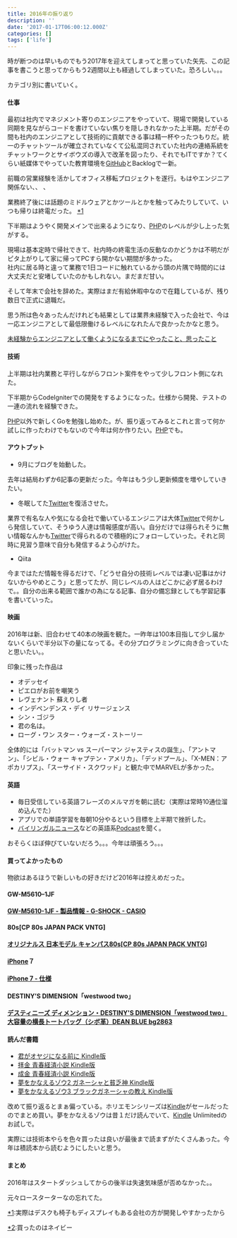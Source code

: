 ```yaml
---
title: 2016年の振り返り
description: ''
date: '2017-01-17T06:00:12.000Z'
categories: []
tags: ['life']
---
```


時が断つのは早いものでもう2017年を迎えてしまってと思っていた矢先、この記事を書こうと思ってからもう2週間以上も経過してしまっていた。恐ろしい。。。

カテゴリ別に書いていく。

#### 仕事

最初は社内でマネジメント寄りのエンジニアをやっていて、現場で開発している同期を見ながらコードを書けていない焦りを隠しきれなかった上半期。だがその間も社内のエンジニアとして技術的に貢献できる事は精一杯やったつもりだ。統一のチャットツールが確立されていなくて公私混同されていた社内の連絡系統をチャットワークとサイボウズの導入で改革を図ったり、それでもITですか？てくらい紙媒体でやっていた教育環境を[GitHub](http://d.hatena.ne.jp/keyword/GitHub)とBacklogで一新。  
  
前職の営業経験を活かしてオフィス移転プロジェクトを遂行。もはやエンジニア関係ない、、 、  
  
業務終了後には話題のミドルウェアとかツールとかを触ってみたりしていて、いつも帰りは終電だった。 [\*1](#f-2e9dfb5b "実際はデスクも椅子もディスプレイもある会社の方が開発しやすかったから")

下半期はようやく開発メインで出来るようになり、[PHP](http://d.hatena.ne.jp/keyword/PHP)のレベルが少し上った気がする。  
  
現場は基本定時で帰社できて、社内時の終電生活の反動なのかどうかは不明だがピタ上がりして家に帰ってPCすら開かない期間が多かった。  
社内に居る時と違って業務で1日コードに触れているから頭の片隅で時間的には大丈夫だと安堵していたのかもしれない。まだまだ甘い。

そして年末で会社を辞めた。実際はまだ有給休暇中なので在籍しているが、残り数日で正式に退職だ。  
  
思う所は色々あったんだけれども結果としては業界未経験で入った会社で、今は一応エンジニアとして最低限働けるレベルになれたんで良かったかなと思う。

[未経験からエンジニアとして働くようになるまでにやったこと、思ったこと](https://qiita.com/suy0n9/items/d1bfbd823d8b6dc562be)

#### 技術

上半期は社内業務と平行しながらフロント案件をやって少しフロント側になれた。  
  
下半期からCodeIgniterでの開発をするようになった。仕様から開発、テストの一連の流れを経験できた。  
  
[PHP](http://d.hatena.ne.jp/keyword/PHP)以外で新しくGoを勉強し始めた。が、振り返ってみるとこれと言って何か試しに作ったわけでもないので今年は何か作りたい。[PHP](http://d.hatena.ne.jp/keyword/PHP)でも。

#### アウトプット

*   9月にブログを始動した。

去年は結局わずか6記事の更新だった。今年はもう少し更新頻度を増やしていきたい。

*   冬眠してた[Twitter](http://d.hatena.ne.jp/keyword/Twitter)を復活させた。

業界で有名な人や気になる会社で働いているエンジニアは大体[Twitter](http://d.hatena.ne.jp/keyword/Twitter)で何かしら発信していて、そうゆう人達は情報感度が高い。自分だけでは得られそうに無い情報なんかも[Twitter](http://d.hatena.ne.jp/keyword/Twitter)で得られるので積極的にフォローしていった。それと同時に見習う意味で自分も発信するよう心がけた。

*   Qiita

今まではただ情報を得るだけで、「どうせ自分の技術レベルでは凄い記事はかけないからやめとこう」と思ってたが、同じレベルの人はどこかに必ず居るわけで。。自分の出来る範囲で誰かの為になる記事、自分の備忘録としても学習記事を書いていった。

#### 映画

2016年は新、旧合わせて40本の映画を観た。一昨年は100本目指して少し届かないくらいで半分以下の量になってる。その分プログラミングに向き合っていたと思いたい。。  
  
印象に残った作品は

*   オデッセイ
*   ピエロがお前を嘲笑う
*   レヴェナント 蘇えりし者
*   インデペンデンス・デイ リサージェンス
*   シン・ゴジラ
*   君の名は。
*   ローグ・ワン スター・ウォーズ・ストーリー

全体的には「バットマン vs スーパーマン ジャスティスの誕生」、「アントマン」、「シビル・ウォー キャプテン・アメリカ」、「デッドプール」、「X-MEN：アポカリプス」、「スーサイド・スクワッド」と観た中でMARVELが多かった。

#### 英語

*   毎日受信している英語フレーズのメルマガを朝に読む（実際は常時10通位溜め込んでた）
*   アプリでの単語学習を毎朝10分やるという目標を上半期で挫折した。
*   [バイリンガルニュース](https://itunes.apple.com/jp/podcast/bairingarunyusu-bilingual/id653415937?mt=2)などの英語系[Podcast](http://d.hatena.ne.jp/keyword/Podcast)を聞く。

おそらくほぼ伸びていないだろう。。。今年は頑張ろう。。。

#### 買ってよかったもの

物欲はあるほうで新しいもの好きだけど2016年は控えめだった。

#### GW-M5610–1JF

[**GW-M5610-1JF - 製品情報 - G-SHOCK - CASIO**](http://products.g-shock.jp/_detail/GW-M5610-1/)

#### 80s\[CP 80s JAPAN PACK VNTG\]

[**オリジナルス 日本モデル キャンパス80s\[CP 80s JAPAN PACK VNTG\]**](http://shop.adidas.jp/model/IOV23/)

#### [iPhone](http://d.hatena.ne.jp/keyword/iPhone)７

[**iPhone 7 - 仕様**](https://www.apple.com/jp/iphone-7/specs/)

#### DESTINY’S DIMENSION「westwood two」

[**デスティニーズ ディメンション・DESTINY'S DIMENSION「westwood two」大容量の横長トートバッグ（シボ革）DEAN BLUE bg2863**](https://www.amazon.co.jp/exec/obidos/ASIN/B014P0Y7AY/hatena-blog-22/)

#### 読んだ書籍

*   [君がオヤジになる前に Kindle版](https://www.amazon.co.jp/dp/B00DM1VHMO/ref=dp-kindle-redirect?_encoding=UTF8&btkr=1)
*   [拝金 青春経済小説 Kindle版](https://www.amazon.co.jp/dp/B00DM1VLGG/ref=dp-kindle-redirect?_encoding=UTF8&btkr=1)
*   [成金 青春経済小説 Kindle版](https://www.amazon.co.jp/%E6%88%90%E9%87%91-%E9%9D%92%E6%98%A5%E7%B5%8C%E6%B8%88%E5%B0%8F%E8%AA%AC-%E5%A0%80%E6%B1%9F%E8%B2%B4%E6%96%87-ebook/dp/B00DM1VHLK/ref=pd_sim_351_1?_encoding=UTF8&psc=1&refRID=ZSGBSH55GFHSD03A5PXH)
*   [夢をかなえるゾウ2 ガネーシャと貧乏神 Kindle版](https://www.amazon.co.jp/%E5%A4%A2%E3%82%92%E3%81%8B%E3%81%AA%E3%81%88%E3%82%8B%E3%82%BE%E3%82%A62-%E3%82%AC%E3%83%8D%E3%83%BC%E3%82%B7%E3%83%A3%E3%81%A8%E8%B2%A7%E4%B9%8F%E7%A5%9E-%E6%B0%B4%E9%87%8E%E6%95%AC%E4%B9%9F-ebook/dp/B00CHIL9KS/ref=sr_1_1?s=digital-text&ie=UTF8&qid=1484630569&sr=1-1&keywords=%E5%A4%A2%E3%82%92%E3%81%8B%E3%81%AA%E3%81%88%E3%82%8B%E3%82%BE%E3%82%A62)
*   [夢をかなえるゾウ3 ブラックガネーシャの教え Kindle版](https://www.amazon.co.jp/%E5%A4%A2%E3%82%92%E3%81%8B%E3%81%AA%E3%81%88%E3%82%8B%E3%82%BE%E3%82%A63-%E3%83%96%E3%83%A9%E3%83%83%E3%82%AF%E3%82%AC%E3%83%8D%E3%83%BC%E3%82%B7%E3%83%A3%E3%81%AE%E6%95%99%E3%81%88-%E6%B0%B4%E9%87%8E%E6%95%AC%E4%B9%9F-ebook/dp/B00SH2ASYG/ref=pd_sim_351_1?_encoding=UTF8&psc=1&refRID=09RNKPS1DSD1QWYFF9GE)

改めて振り返るとまぁ偏っている。ホリエモンシリーズは[Kindle](http://d.hatena.ne.jp/keyword/Kindle)がセールだったのでまとめ買い。夢をかなえるゾウは昔１だけ読んでいて、[Kindle](http://d.hatena.ne.jp/keyword/Kindle) Unlimitedのお試しで。

実際には技術本やらを色々買ったは良いが最後まで読まずがたくさんあった。今年は積読本から読むようにしたいと思う。

#### まとめ

2016年はスタートダッシュしてからの後半は失速気味感が否めなかった。。  
  
元々ロースターターなの忘れてた。

[\*1](#fn-2e9dfb5b):実際はデスクも椅子もディスプレイもある会社の方が開発しやすかったから

[\*2](#fn-708b75f6):買ったのはネイビー
